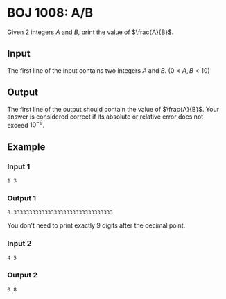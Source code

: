# BOJ 1008: A/B

Given 2 integers $A$ and $B$, print the value of $\frac{A}{B}$.

## Input

The first line of the input contains two integers $A$ and $B$. $(0 < A, B < 10)$

## Output

The first line of the output should contain the value of $\frac{A}{B}$. Your answer is considered correct if its absolute or relative error does not exceed $10^{-9}$.

## Example

### Input 1

```
1 3
```

### Output 1

```
0.33333333333333333333333333333333
```

You don't need to print exactly 9 digits after the decimal point.

### Input 2

```
4 5
```

### Output 2

```
0.8
```
